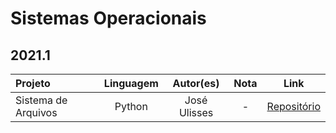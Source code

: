 # Sistemas Operacionais

## 2021.1

Projeto | Linguagem | Autor(es) | Nota | Link
:------ | :-------: | :-------:  | :--: | :---:
Sistema de Arquivos | Python | José Ulisses | - | [Repositório](https://github.com/jos3s/Faculdade-Projetos/blob/master/SO/SistemaDeArquivos)
